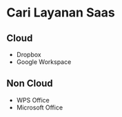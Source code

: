# Cari Layanan Saas
## Cloud
- Dropbox
- Google Workspace

## Non Cloud
- WPS Office
- Microsoft Office